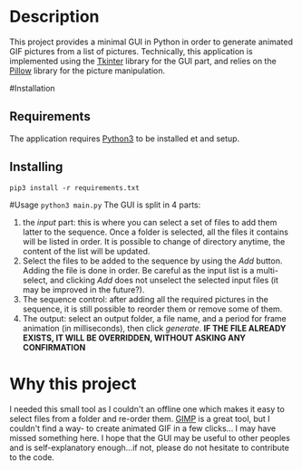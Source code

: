 # Description
This project provides a minimal GUI in Python in order to generate animated GIF pictures from a list of pictures.
Technically, this application is implemented using the [Tkinter](https://docs.python.org/3/library/tkinter.html) library 
for the GUI part, and relies on the [Pillow](https://pillow.readthedocs.io/en/stable/) library for the picture 
manipulation.

#Installation
## Requirements
The application requires [Python3](https://www.python.org/download/releases/3.0/) to be installed et and setup.

## Installing
```pip3 install -r requirements.txt```

#Usage
```python3 main.py```
The GUI is split in 4 parts:
1. the *input* part: this is where you can select a set of files to add them latter to the sequence. Once a folder is 
selected, all the files it contains will be listed in order. It is possible to change of directory anytime, the content
of the list will be updated.
2. Select the files to be added to the sequence by using the *Add* button. Adding the file is done in order. Be careful
as the input list is a multi-select, and clicking *Add* does not unselect the selected input files (it may be improved 
in the future?).
3. The sequence control: after adding all the required pictures in the sequence, it is still possible to reorder them or
 remove some of them.
4. The output: select an output folder, a file name, and a period for frame animation (in milliseconds), then click 
*generate*. **IF THE FILE ALREADY EXISTS, IT WILL BE OVERRIDDEN, WITHOUT ASKING ANY CONFIRMATION**

# Why this project
I needed this small tool as I couldn't an offline one which makes it easy to select files from a folder and re-order 
them. [GIMP](https://www.gimp.org/) is a great tool, but I couldn't find a way- to create animated GIF in a few clicks...
I may have missed something here.
I hope that the GUI may be useful to other peoples and is self-explanatory enough...if not, please do not hesitate to 
contribute to the code.